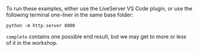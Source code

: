 To run these examples, either use the LiveServer VS Code plugin, or use the following terminal one-liner in the same base folder:

`python -m http.server 8000`

`complete` contains one possible end result, but we may get to more or less of it in the workshop.